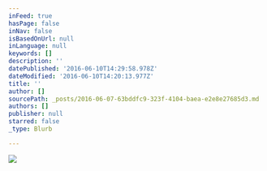 ```yaml
---
inFeed: true
hasPage: false
inNav: false
isBasedOnUrl: null
inLanguage: null
keywords: []
description: ''
datePublished: '2016-06-10T14:29:58.978Z'
dateModified: '2016-06-10T14:20:13.977Z'
title: ''
author: []
sourcePath: _posts/2016-06-07-63bddfc9-323f-4104-baea-e2e8e27685d3.md
authors: []
publisher: null
starred: false
_type: Blurb

---
```

![](https://the-grid-user-content.s3-us-west-2.amazonaws.com/7ea9a706-d4c8-4800-a2a1-c848999329db.jpg)